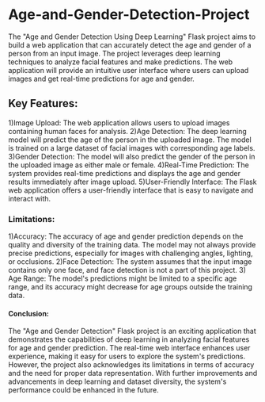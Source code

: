 # Age-and-Gender-Detection-Project
The "Age and Gender Detection Using Deep Learning" Flask project aims to build a web application that can accurately detect the age and gender of a person from an input image. The project leverages deep learning techniques to analyze facial features and make predictions. The web application will provide an intuitive user interface where users can upload images and get real-time predictions for age and gender.

## Key Features:
1)Image Upload: The web application allows users to upload images containing human faces for analysis.
2)Age Detection: The deep learning model will predict the age of the person in the uploaded image. The model is trained on a large dataset of facial images with corresponding age labels.
3)Gender Detection: The model will also predict the gender of the person in the uploaded image as either male or female.
4)Real-Time Prediction: The system provides real-time predictions and displays the age and gender results immediately after image upload.
5)User-Friendly Interface: The Flask web application offers a user-friendly interface that is easy to navigate and interact with.

### Limitations:
1)Accuracy: The accuracy of age and gender prediction depends on the quality and diversity of the training data. The model may not always provide precise predictions, especially for images with challenging angles, lighting, or occlusions.
2)Face Detection: The system assumes that the input image contains only one face, and face detection is not a part of this project.
3) Age Range: The model's predictions might be limited to a specific age range, and its accuracy might decrease for age groups outside the training data.

#### Conclusion:
The "Age and Gender Detection" Flask project is an exciting application that demonstrates the capabilities of deep learning in analyzing facial features for age and gender prediction. The real-time web interface enhances user experience, making it easy for users to explore the system's predictions. However, the project also acknowledges its limitations in terms of accuracy and the need for proper data representation. With further improvements and advancements in deep learning and dataset diversity, the system's performance could be enhanced in the future.

